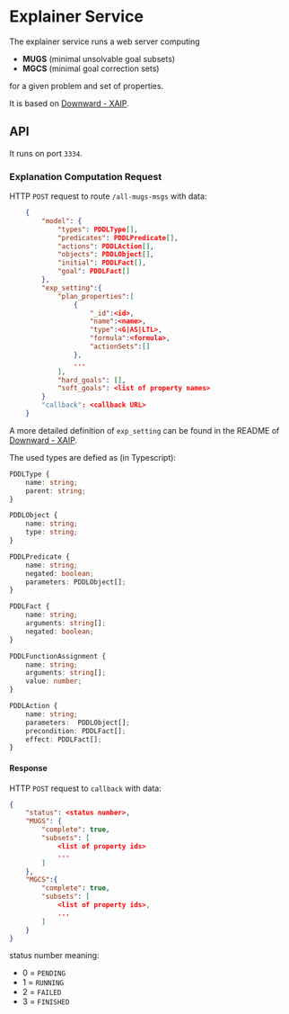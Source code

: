 # Explainer Service

The explainer service runs a web server computing 

- **MUGS** (minimal unsolvable goal subsets)
- **MGCS** (minimal goal correction sets)

for a given problem and set of properties.

It is based on [Downward - XAIP](https://github.com/r-eifler/downward-xaip).

## API

It runs on port `3334`.


### Explanation Computation Request

HTTP `POST` request to route `/all-mugs-msgs` with data:

```json
    {
        "model": {
            "types": PDDLType[],
            "predicates": PDDLPredicate[],
            "actions": PDDLAction[],
            "objects": PDDLObject[],
            "initial": PDDLFact[],
            "goal": PDDLFact[]
        },
        "exp_setting":{
            "plan_properties":[
                {
                    "_id":<id>,
                    "name":<name>,
                    "type":<G|AS|LTL>,
                    "formula":<formula>,
                    "actionSets":[]
                },
                ...
            ],
            "hard_goals": [],
            "soft_goals": <list of property names>
        }
        "callback": <callback URL>
    }
```

A more detailed definition of `exp_setting` can be found in the README of 
[Downward - XAIP](https://github.com/r-eifler/downward-xaip). 

The used types are defied as (in Typescript):

```typescript
PDDLType {
    name: string;
    parent: string;
}

PDDLObject {
    name: string;
    type: string;
}

PDDLPredicate {
    name: string;
    negated: boolean;
    parameters: PDDLObject[];
}

PDDLFact {
    name: string;
    arguments: string[]; 
    negated: boolean;
}

PDDLFunctionAssignment {
    name: string;
    arguments: string[]; 
    value: number;
}

PDDLAction {
    name: string; 
    parameters:  PDDLObject[];
    precondition: PDDLFact[];
    effect: PDDLFact[];
}
```

#### Response

HTTP `POST` request to `callback` with data:

```json
{
    "status": <status number>,
    "MUGS": {
        "complete": true,
        "subsets": [
            <list of property ids>
            ...
        ]
    },
    "MGCS":{
        "complete": true,
        "subsets": [
            <list of property ids>,
            ...
        ]
    }
}
```

status number meaning:

- 0 = `PENDING`
- 1 = `RUNNING`
- 2 = `FAILED`
- 3 = `FINISHED`